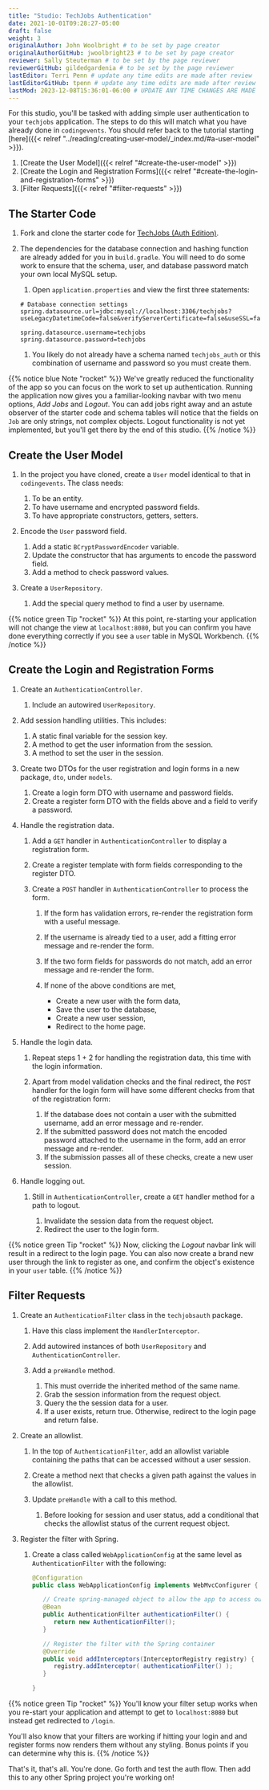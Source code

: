 ```yaml
---
title: "Studio: TechJobs Authentication"
date: 2021-10-01T09:28:27-05:00
draft: false
weight: 3
originalAuthor: John Woolbright # to be set by page creator
originalAuthorGitHub: jwoolbright23 # to be set by page creator
reviewer: Sally Steuterman # to be set by the page reviewer
reviewerGitHub: gildedgardenia # to be set by the page reviewer
lastEditor: Terri Penn # update any time edits are made after review
lastEditorGitHub: tpenn # update any time edits are made after review
lastMod: 2023-12-08T15:36:01-06:00 # UPDATE ANY TIME CHANGES ARE MADE
---
```


For this studio, you'll be tasked with adding simple user authentication to your 
`techjobs` application. The steps to do this will match what you have already done 
in `codingevents`. You should refer back to the tutorial starting 
[here]({{< relref "../reading/creating-user-model/_index.md/#a-user-model" >}}).

1. [Create the User Model]({{< relref "#create-the-user-model" >}})
1. [Create the Login and Registration Forms]({{< relref "#create-the-login-and-registration-forms" >}})
1. [Filter Requests]({{< relref "#filter-requests" >}})

## The Starter Code

1. Fork and clone the starter code for [TechJobs (Auth Edition)](https://github.com/LaunchCodeEducation/TechjobsAuthenticationJava).

1. The dependencies for the database connection and hashing function 
   are already added for you in `build.gradle`. You will need to 
   do some work to ensure that the schema, user, and database password 
   match your own local MySQL setup.

   1. Open `application.properties` and view the first three statements:

   ```console
   # Database connection settings
   spring.datasource.url=jdbc:mysql://localhost:3306/techjobs?useLegacyDatetimeCode=false&verifyServerCertificate=false&useSSL=false&requireSSL=false&allowPublicKeyRetrieval=true&serverTimezone=America/Chicago

   spring.datasource.username=techjobs
   spring.datasource.password=techjobs
   ```

   1. You likely do not already have a schema named `techjobs_auth` or this combination of username and password so you must create them.

<!-- TODO: Update Links below when content is added to book -->
   <!-- {{% notice green Tip "rocket" %}}
   To create a new schema in your current connection, refer back to the instructions in `SQL Part 1 Exercises <https://education.launchcode.org/SQL/chapters/mysql-part-1/exercises.html>`_.

   To create a new user with permissions, refresh your memory
   in :ref:`setup-orm-database`.
   {{% /notice %}} -->
      


{{% notice blue Note "rocket" %}}
We've greatly reduced the functionality of the app so you can focus
on the work to set up authentication. Running the application now 
gives you a familiar-looking navbar with two menu options, *Add Jobs* and *Logout*.
You can add jobs right away and an astute observer of the starter code and
schema tables will notice that the fields on `Job` are only strings, not
complex objects. Logout functionality is not yet implemented, but you'll get there by the end of 
this studio.
{{% /notice %}}

## Create the User Model

1. In the project you have cloned, create a `User` model identical to that in `codingevents`. The class needs:

   1. To be an entity.
   1. To have username and encrypted password fields.
   1. To have appropriate constructors, getters, setters.

1. Encode the `User` password field.

   1. Add a static `BCryptPasswordEncoder` variable.
   1. Update the constructor that has arguments to encode the password field.
   1. Add a method to check password values.

1. Create a `UserRepository`.

   1. Add the special query method to find a user by username.

{{% notice green Tip "rocket" %}}
At this point, re-starting your application will not change the view
at `localhost:8080`, but you can confirm you have done everything correctly if you see a `user` 
table in MySQL Workbench. 
{{% /notice %}}

## Create the Login and Registration Forms

1. Create an `AuthenticationController`.

   1. Include an autowired `UserRepository`.

1. Add session handling utilities. This includes:

   1. A static final variable for the session key.
   1. A method to get the user information from the session.
   1. A method to set the user in the session.

1. Create two DTOs for the user registration and login forms in a new package, `dto`, under `models`.

   1. Create a login form DTO with username and password fields.
   1. Create a register form DTO with the fields above and a field to verify a password.

1. Handle the registration data.

   1. Add a `GET` handler in `AuthenticationController` to display a registration form.
   1. Create a register template with form fields corresponding to the register DTO.
   1. Create a `POST` handler in `AuthenticationController` to process the form.

      1. If the form has validation errors, re-render the registration form with a useful message.
      1. If the username is already tied to a user, add a fitting error message and re-render the form.
      1. If the two form fields for passwords do not match, add an error message and re-render the form.
      1. If none of the above conditions are met, 
      
         - Create a new user with the form data, 
         - Save the user to the database, 
         - Create a new user session,
         - Redirect to the home page.

1. Handle the login data.

   1. Repeat steps 1 + 2 for handling the registration data, this time with the login information.
   1. Apart from model validation checks and the final redirect, the `POST` handler for the login form will 
      have some different checks from that of the registration form:

      1. If the database does not contain a user with the submitted username, add an error message and re-render.
      1. If the submitted password does not match the encoded password attached to the username in the form, 
         add an error message and re-render.
      1. If the submission passes all of these checks, create a new user session.

1. Handle logging out.

   1. Still in `AuthenticationController`, create a `GET` handler method for a path to logout.

      1. Invalidate the session data from the request object.
      1. Redirect the user to the login form.

{{% notice green Tip "rocket" %}}
Now, clicking the *Logout* navbar link will result in a redirect to the login page. You can also now create 
a brand new user through the link to register as one, and confirm the object's existence in your `user`
table.
{{% /notice %}}

## Filter Requests

1. Create an `AuthenticationFilter` class in the `techjobsauth` package.

   1. Have this class implement the `HandlerInterceptor`.
   1. Add autowired instances of both `UserRepository` and `AuthenticationController`.
   1. Add a `preHandle` method.

      1. This must override the inherited method of the same name.
      1. Grab the session information from the request object.
      1. Query the the session data for a user.
      1. If a user exists, return true. Otherwise, redirect to the login page and return false.

1. Create an allowlist.

   1. In the top of `AuthenticationFilter`, add an allowlist variable containing the paths that can be 
      accessed without a user session.
   1. Create a method next that checks a given path against the values in the allowlist. 
   1. Update `preHandle` with a call to this method.

      1. Before looking for session and user status, add a conditional that checks the allowlist status 
         of the current request object.

1. Register the filter with Spring.

   1. Create a class called `WebApplicationConfig` at the same 
      level as `AuthenticationFilter` with the following:

      ```java {linenos=table}
      @Configuration
      public class WebApplicationConfig implements WebMvcConfigurer {

         // Create spring-managed object to allow the app to access our filter
         @Bean
         public AuthenticationFilter authenticationFilter() {
            return new AuthenticationFilter();
         }

         // Register the filter with the Spring container
         @Override
         public void addInterceptors(InterceptorRegistry registry) {
            registry.addInterceptor( authenticationFilter() );
         }

      }
      ```

{{% notice green Tip "rocket" %}}
You'll know your filter setup works when you re-start your application and attempt to get to 
`localhost:8080` but instead get redirected to `/login`.

You'll also know that your filters are working if hitting your login and and register forms now renders
them without any styling. Bonus points if you can determine why this is.
{{% /notice %}}

That's it, that's all. You're done. Go forth and test the auth flow. 
Then add this to any other Spring project you're working on!